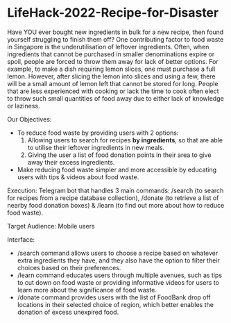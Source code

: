 # LifeHack-2022-Recipe-for-Disaster
Have YOU ever bought new ingredients in bulk for a new recipe, then found yourself struggling to finish them off? One contributing factor to food waste in Singapore is the underutilisation of leftover ingredients. Often, when ingredients that cannot be purchased in smaller denominations expire or spoil, people are forced to throw them away for lack of better options. For example, to make a dish requiring lemon slices, one must purchase a full lemon. However, after slicing the lemon into slices and using a few, there will be a small amount of lemon left that cannot be stored for long. People that are less experienced with cooking or lack the time to cook often elect to throw such small quantities of food away due to either lack of knowledge or laziness. 

Our Objectives: 
- To reduce food waste by providing users with 2 options:
    1. Allowing users to search for recipes **by ingredients**, so that are able to utilise their leftover ingredients in new meals.
    2. Giving the user a list of food donation points in their area to give away their excess ingredients.
- Make reducing food waste simpler and more accessible by educating users with tips & videos about food waste.

Execution: Telegram bot that handles 3 main commands: /search (to search for recipes from a recipe database collection), /donate (to retrieve a list of nearby food donation boxes) & /learn (to find out more about how to reduce food waste).

Target Audience: Mobile users

Interface:  
- /search command allows users to choose a recipe based on whatever extra ingredients they have, and they also have the option to filter their choices based on their preferences. 
- /learn command educates users through multiple avenues, such as tips to cut down on food waste or providing informative videos for users to learn more about the significance of food waste. 
- /donate command provides users with the list of FoodBank drop off locations in their selected choice of region, which better enables the donation of excess unexpired food. 

